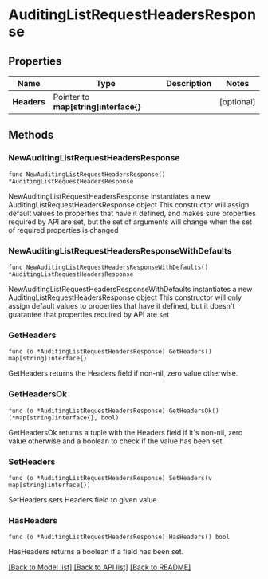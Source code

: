 # AuditingListRequestHeadersResponse


## Properties

Name | Type | Description | Notes
------------ | ------------- | ------------- | -------------
**Headers** | Pointer to **map[string]interface{}** |  | [optional] 



## Methods


### NewAuditingListRequestHeadersResponse

`func NewAuditingListRequestHeadersResponse() *AuditingListRequestHeadersResponse`

NewAuditingListRequestHeadersResponse instantiates a new AuditingListRequestHeadersResponse object
This constructor will assign default values to properties that have it defined,
and makes sure properties required by API are set, but the set of arguments
will change when the set of required properties is changed

### NewAuditingListRequestHeadersResponseWithDefaults

`func NewAuditingListRequestHeadersResponseWithDefaults() *AuditingListRequestHeadersResponse`

NewAuditingListRequestHeadersResponseWithDefaults instantiates a new AuditingListRequestHeadersResponse object
This constructor will only assign default values to properties that have it defined,
but it doesn't guarantee that properties required by API are set


### GetHeaders

`func (o *AuditingListRequestHeadersResponse) GetHeaders() map[string]interface{}`

GetHeaders returns the Headers field if non-nil, zero value otherwise.

### GetHeadersOk

`func (o *AuditingListRequestHeadersResponse) GetHeadersOk() (*map[string]interface{}, bool)`

GetHeadersOk returns a tuple with the Headers field if it's non-nil, zero value otherwise
and a boolean to check if the value has been set.

### SetHeaders

`func (o *AuditingListRequestHeadersResponse) SetHeaders(v map[string]interface{})`

SetHeaders sets Headers field to given value.


### HasHeaders

`func (o *AuditingListRequestHeadersResponse) HasHeaders() bool`

HasHeaders returns a boolean if a field has been set.









[[Back to Model list]](../README.md#documentation-for-models) [[Back to API list]](../README.md#documentation-for-api-endpoints) [[Back to README]](../README.md)


